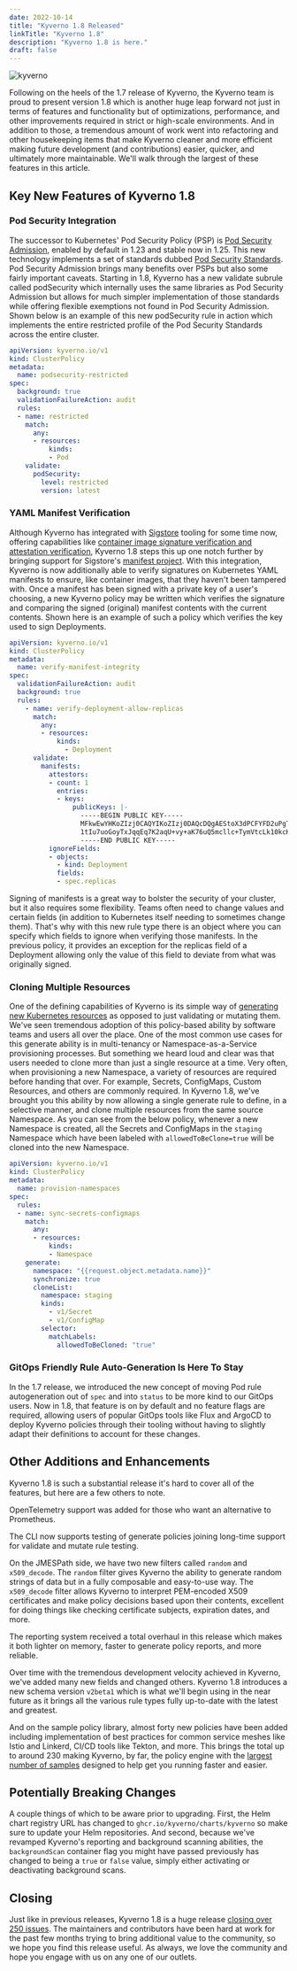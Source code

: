 ```yaml
---
date: 2022-10-14
title: "Kyverno 1.8 Released"
linkTitle: "Kyverno 1.8"
description: "Kyverno 1.8 is here."
draft: false
---
```


![kyverno](kyverno.png)

Following on the heels of the 1.7 release of Kyverno, the Kyverno team is proud to present version 1.8 which is another huge leap forward not just in terms of features and functionality but of optimizations, performance, and other improvements required in strict or high-scale environments. And in addition to those, a tremendous amount of work went into refactoring and other housekeeping items that make Kyverno cleaner and more efficient making future development (and contributions) easier, quicker, and ultimately more maintainable. We'll walk through the largest of these features in this article.

## Key New Features of Kyverno 1.8

### Pod Security Integration

The successor to Kubernetes' Pod Security Policy (PSP) is [Pod Security Admission](https://kubernetes.io/docs/concepts/security/pod-security-admission/), enabled by default in 1.23 and stable now in 1.25. This new technology implements a set of standards dubbed [Pod Security Standards](https://kubernetes.io/docs/concepts/security/pod-security-standards/). Pod Security Admission brings many benefits over PSPs but also some fairly important caveats. Starting in 1.8, Kyverno has a new validate subrule called podSecurity which internally uses the same libraries as Pod Security Admission but allows for much simpler implementation of those standards while offering flexible exemptions not found in Pod Security Admission. Shown below is an example of this new podSecurity rule in action which implements the entire restricted profile of the Pod Security Standards across the entire cluster.

```yaml
apiVersion: kyverno.io/v1
kind: ClusterPolicy
metadata:
  name: podsecurity-restricted
spec:
  background: true
  validationFailureAction: audit
  rules:
  - name: restricted
    match:
      any:
      - resources:
          kinds:
          - Pod
    validate:
      podSecurity:
        level: restricted
        version: latest
```

### YAML Manifest Verification

Although Kyverno has integrated with [Sigstore](https://www.sigstore.dev/) tooling for some time now, offering capabilities like [container image signature verification and attestation verification](/docs/writing-policies/verify-images/), Kyverno 1.8 steps this up one notch further by bringing support for Sigstore's [manifest project](https://github.com/sigstore/k8s-manifest-sigstore). With this integration, Kyverno is now additionally able to verify signatures on Kubernetes YAML manifests to ensure, like container images, that they haven't been tampered with. Once a manifest has been signed with a private key of a user's choosing, a new Kyverno policy may be written which verifies the signature and comparing the signed (original) manifest contents with the current contents. Shown here is an example of such a policy which verifies the key used to sign Deployments.

```yaml
apiVersion: kyverno.io/v1
kind: ClusterPolicy
metadata:
  name: verify-manifest-integrity
spec:
  validationFailureAction: audit
  background: true
  rules:
    - name: verify-deployment-allow-replicas
      match:
        any:
        - resources:
            kinds:
              - Deployment
      validate:
        manifests:
          attestors:
          - count: 1
            entries:
            - keys:
                publicKeys: |-
                  -----BEGIN PUBLIC KEY-----
                  MFkwEwYHKoZIzj0CAQYIKoZIzj0DAQcDQgAEStoX3dPCFYFD2uPgTjZOf1I5UFTa
                  1tIu7uoGoyTxJqqEq7K2aqU+vy+aK76uQ5mcllc+TymVtcLk10kcKvb3FQ==
                  -----END PUBLIC KEY-----                  
          ignoreFields:
          - objects:
            - kind: Deployment
            fields:
            - spec.replicas
```

Signing of manifests is a great way to bolster the security of your cluster, but it also requires some flexibility. Teams often need to change values and certain fields (in addition to Kubernetes itself needing to sometimes change them). That's why with this new rule type there is an object where you can specify which fields to ignore when verifying those manifests. In the previous policy, it provides an exception for the replicas field of a Deployment allowing only the value of this field to deviate from what was originally signed.

### Cloning Multiple Resources

One of the defining capabilities of Kyverno is its simple way of [generating new Kubernetes resources](/docs/writing-policies/generate/) as opposed to just validating or mutating them. We've seen tremendous adoption of this policy-based ability by software teams and users all over the place. One of the most common use cases for this generate ability is in multi-tenancy or Namespace-as-a-Service provisioning processes. But something we heard loud and clear was that users needed to clone more than just a single resource at a time. Very often, when provisioning a new Namespace, a variety of resources are required before handing that over. For example, Secrets, ConfigMaps, Custom Resources, and others are commonly required. In Kyverno 1.8, we've brought you this ability by now allowing a single generate rule to define, in a selective manner, and clone multiple resources from the same source Namespace. As you can see from the below policy, whenever a new Namespace is created, all the Secrets and ConfigMaps in the `staging` Namespace which have been labeled with `allowedToBeClone=true` will be cloned into the new Namespace.

```yaml
apiVersion: kyverno.io/v1
kind: ClusterPolicy
metadata:
  name: provision-namespaces
spec:
  rules:
  - name: sync-secrets-configmaps
    match:
      any:
      - resources:
          kinds:
          - Namespace
    generate:
      namespace: "{{request.object.metadata.name}}"
      synchronize: true
      cloneList:
        namespace: staging
        kinds:
          - v1/Secret
          - v1/ConfigMap
        selector:
          matchLabels:
            allowedToBeCloned: "true"
```

### GitOps Friendly Rule Auto-Generation Is Here To Stay

In the 1.7 release, we introduced the new concept of moving Pod rule autogeneration out of `spec` and into `status` to be more kind to our GitOps users. Now in 1.8, that feature is on by default and no feature flags are required, allowing users of popular GitOps tools like Flux and ArgoCD to deploy Kyverno policies through their tooling without having to slightly adapt their definitions to account for these changes.

## Other Additions and Enhancements

Kyverno 1.8 is such a substantial release it's hard to cover all of the features, but here are a few others to note.

OpenTelemetry support was added for those who want an alternative to Prometheus.

The CLI now supports testing of generate policies joining long-time support for validate and mutate rule testing.

On the JMESPath side, we have two new filters called `random` and `x509_decode`. The `random` filter gives Kyverno the ability to generate random strings of data but in a fully composable and easy-to-use way. The `x509_decode` filter allows Kyverno to interpret PEM-encoded X509 certificates and make policy decisions based upon their contents, excellent for doing things like checking certificate subjects, expiration dates, and more.

The reporting system received a total overhaul in this release which makes it both lighter on memory, faster to generate policy reports, and more reliable.

Over time with the tremendous development velocity achieved in Kyverno, we've added many new fields and changed others. Kyverno 1.8 introduces a new schema version `v2beta1` which is what we'll begin using in the near future as it brings all the various rule types fully up-to-date with the latest and greatest.

And on the sample policy library, almost forty new policies have been added including implementation of best practices for common service meshes like Istio and Linkerd, CI/CD tools like Tekton, and more. This brings the total up to around 230 making Kyverno, by far, the policy engine with the [largest number of samples](/policies/) designed to help get you running faster and easier.

## Potentially Breaking Changes

A couple things of which to be aware prior to upgrading. First, the Helm chart registry URL has changed to `ghcr.io/kyverno/charts/kyverno` so make sure to update your Helm repositories. And second, because we've revamped Kyverno's reporting and background scanning abilities, the `backgroundScan` container flag you might have passed previously has changed to being a `true` or `false` value, simply either activating or deactivating background scans.

## Closing

Just like in previous releases, Kyverno 1.8 is a huge release [closing over 250 issues](https://github.com/kyverno/kyverno/releases/tag/v1.8.0). The maintainers and contributors have been hard at work for the past few months trying to bring additional value to the community, so we hope you find this release useful. As always, we love the community and hope you engage with us on any one of our outlets.
